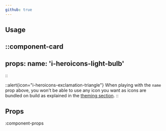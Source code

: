 ```yaml
---
github: true
---
```


## Usage

::component-card
---
props:
  name: 'i-heroicons-light-bulb'
---
::

::alert{icon="i-heroicons-exclamation-triangle"}
When playing with the `name` prop above, you won't be able to use any icon you want as icons are bundled on build as explained in the [theming section](/getting-started/theming#icons).
::

## Props

:component-props
